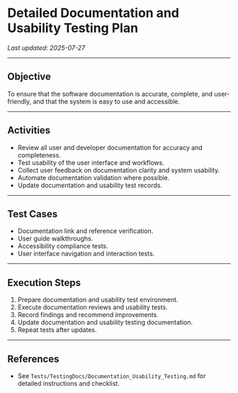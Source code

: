 # Detailed Documentation and Usability Testing Plan

_Last updated: 2025-07-27_

---

## Objective

To ensure that the software documentation is accurate, complete, and user-friendly, and that the system is easy to use and accessible.

---

## Activities

- Review all user and developer documentation for accuracy and completeness.
- Test usability of the user interface and workflows.
- Collect user feedback on documentation clarity and system usability.
- Automate documentation validation where possible.
- Update documentation and usability test records.

---

## Test Cases

- Documentation link and reference verification.
- User guide walkthroughs.
- Accessibility compliance tests.
- User interface navigation and interaction tests.

---

## Execution Steps

1. Prepare documentation and usability test environment.
2. Execute documentation reviews and usability tests.
3. Record findings and recommend improvements.
4. Update documentation and usability testing documentation.
5. Repeat tests after updates.

---

## References

- See `Tests/TestingDocs/Documentation_Usability_Testing.md` for detailed instructions and checklist.
